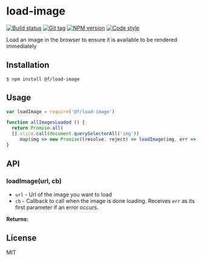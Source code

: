 
# load-image

[![Build status][travis-image]][travis-url]
[![Git tag][git-image]][git-url]
[![NPM version][npm-image]][npm-url]
[![Code style][standard-image]][standard-url]

Load an image in the browser to ensure it is available to be rendered immediately

## Installation

    $ npm install @f/load-image

## Usage

```js
var loadImage = require('@f/load-image')

function allImagesLoaded () {
  return Promise.all(
  [].slice.call(document.querySelectorAll('img'))
    .map(img => new Promise((resolve, reject) => loadImage(img, err => err ? reject(err) : resolve()))))
}
```

## API

### loadImage(url, cb)

- `url` - Url of the image you want to load
- `cb` - Callback to call when the image is done loading. Receives `err` as its first parameter if an error occurs.

**Returns:**

## License

MIT

[travis-image]: https://img.shields.io/travis/micro-js/load-image.svg?style=flat-square
[travis-url]: https://travis-ci.org/micro-js/load-image
[git-image]: https://img.shields.io/github/tag/micro-js/load-image.svg?style=flat-square
[git-url]: https://github.com/micro-js/load-image
[standard-image]: https://img.shields.io/badge/code%20style-standard-brightgreen.svg?style=flat-square
[standard-url]: https://github.com/feross/standard
[npm-image]: https://img.shields.io/npm/v/@f/load-image.svg?style=flat-square
[npm-url]: https://npmjs.org/package/@f/load-image
